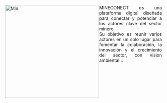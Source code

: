 <img align="left" alt="Min" width="300"  src="./Templates/img/Min.png"/>

<div align="justify">
  MINECONECT es una plataforma digital diseñada para conectar y potenciar a los actores clave del sector minero.<br>
  Su objetivo es reunir varios actores en un solo lugar para fomentar la colaboración, la innovación y el crecimiento del sector, con vision ambiental...
</div>


